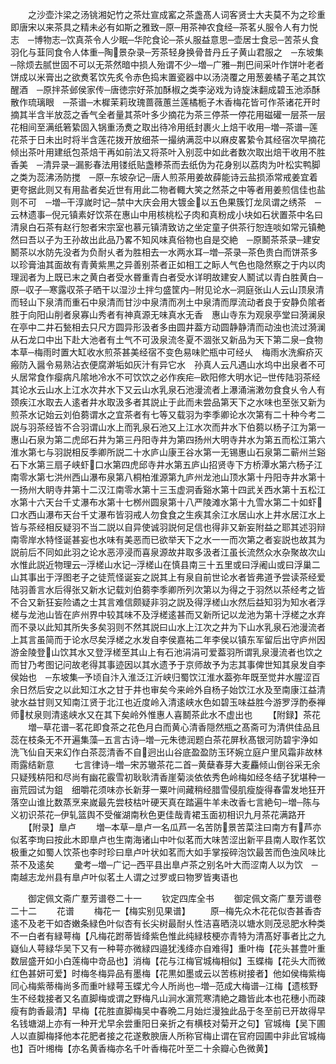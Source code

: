 <!-- { "loadSidebar": true } -->
　　之沙壶汴梁之汤铫湘妃竹之茶灶宣成窰之茶盏髙人词客贤士大夫莫不为之珍重即唐宋以来茶具之精未必有如斯之雅致─原─用茶神农食经─茶茗乆服令人有力悦志　─博物志─饮真茶令人少眠─华陀食论─茶乆服益意思─壶居士食忌─苦茶乆食羽化与韮同食令人体重─陶景杂录─芳茶轻身换骨昔丹丘子黄山君服之　─东坡集─除烦去腻世固不可以无茶然暗中损人殆谓不少─増─广雅─荆巴间采叶作饼叶老者饼成以米膏出之欲煑茗饮先炙令赤色捣末置瓷器中以汤浇覆之用葱姜橘子芼之其饮醒酒　─原拌茶邺侯家传─唐徳宗好茶加酥椒之类李泌戏为诗旋沫翻成碧玉池添酥散作琉璃眼　─茶谱─木樨茉莉玫瑰蔷薇蕙兰莲橘栀子木香梅花皆可作茶诸花开时摘其半含半放蕊之香气全者量其茶叶多少摘花为茶三停茶一停花用磁礶一层茶一层花相间至满纸箬絷固入锅重汤煑之取出待冷用纸封裹火上焙干收用─増─茶谱─莲花茶于日未出时将半含莲花拨开放细茶一撮纳满蕊中以麻皮畧絷令其经宿次早摘花倾出茶叶用建纸包茶焙干再如前法又将茶叶入别蕊中如此者数次取出焙干收用不胜香美　─清异录─漏影春法用镂纸贴盏糁茶而去纸伪为花身别以荔肉为叶松实鸭脚之类为蕊沸汤防搅　─原─东坡杂记─唐人煎茶用姜故薛能诗云盐损添常戒姜宜着更夸据此则又有用盐者矣近世有用此二物者輙大笑之然茶之中等者用姜煎信佳也盐则不可　─増─干淳嵗时记─禁中大庆会用大镀金以五色果簇饤龙凤谓之绣茶　─云林遗事─倪元镇素好饮茶在惠山中用核桃松子肉和真粉成小块如石状置茶中名曰清泉白石茶有赵行恕者宋宗室也慕元镇清致访之坐定童子供茶行恕连啖如常元镇艴然曰吾以子为王孙故出此品乃畧不知风味真俗物也自是交絶　─原鬭茶茶录─建安鬭茶以水防先没者为负耐乆者为胜相去一水两水耳─増─茶录─茶色贵白而饼茶多以珍膏油其面故有青黄紫黒之异善别茶者正如相工之眎人气色也隐然察之于内以肉理润者为上既已末之黄白者受水昬重青白者受水详明故建安人鬭试以青白胜黄白─原─収子─寒露収茶子晒干以湿沙土拌匀盛筐内─附见论水─洞庭张山人云山顶泉清而轻山下泉清而重石中泉清而甘沙中泉清而冽土中泉清而厚流动者良于安静负隂者胜于向阳山削者泉寡山秀者有神真源无味真水无香　惠山寺东为观泉亭堂曰漪澜泉在亭中二井石甃相去只尺方圆异形汲者多由圆井葢方动圆静静清而动浊也流过漪澜从石龙口中出下赴大池者有土气不可汲泉流冬夏不涸张又新品为天下第二泉─食物本草─梅雨时置大缸收水煎茶甚美经宿不变色易味贮瓶中可经乆　梅雨水洗癣疥灭瘢防入醤令易熟沾衣便腐澣垢如灰汁有异它水　孙真人云凡遇山水坞中出泉者不可乆居常食作瘿病凡隂地冷水不可饮饮之必作疾疟─欧阳修大明水记─世传陆羽茶经其论水云山水上江水次井水下又云山水乳泉石池漫流者上瀑涌湍潄勿食食乆令人有颈疾江水取去人逺者井水取汲多者其説止于此而未尝品第天下之水味也至张又新为煎茶水记始云刘伯蒭谓水之宜茶者有七等又载羽为李季卿论水次第有二十种今考二説与羽茶经皆不合羽谓山水上而乳泉石池又上江水次而井水下伯蒭以杨子江为第一惠山石泉为第二虎邱石井为第三丹阳寺井为第四扬州大明寺井水为第五而松江第六淮水第七与羽説相反季卿所説二十水庐山康王谷水第一无锡惠山石泉第二蕲州兰谿石下水第三扇子峡虾口水第四虎邱寺井水第五庐山招贤寺下方桥潭水第六杨子江南零水第七洪州西山瀑布泉第八桐柏淮源第九庐州龙池山顶水第十丹阳寺井水第十一扬州大眀寺井第十二汉江南零水第十三玉虚洞香谿水第十四武关西水第十五松江水第十六天台千丈瀑布水第十七桞州圆泉第十八严陵滩水第十九雪水第二十如虾口水西山瀑布天台千丈瀑布皆羽戒人勿食食之生疾其余江水居山水上井水居江水上皆与茶经相反疑羽不当二説以自异使诚羽説何足信也得非又新妄附益之耶其述羽辩南零岸水特怪诞甚妄也水味有美恶而已欲举天下之水一一而次第之者妄説也故其为説前后不同如此羽之论水恶渟浸而喜泉源故井取多汲者江虽长流然众水杂聚故次山水惟此説近物理云─浮槎山水记─浮槎山在慎县南三十五里或曰浮阇山或曰浮巢二山其事出于浮图老子之徒荒怪诞妄之説其上有泉自前世论水者皆弗道予尝读茶经爱陆羽善言水后得张又新水记载刘伯蒭李季卿所列次第以为得之于羽然以茶经考之皆不合又新狂妄险谲之士其言难信颇疑非羽之説及得浮槎山水然后益知羽为知水者浮槎与龙池山皆在庐州界中较其味不及浮槎逺甚而又新所记以龙池为第十浮槎之水弃而不录以此知其所失多矣羽则不然其説曰山水上江次之井为下山水乳泉石池漫流者上其言虽简而于论水尽矣浮槎之水发自李侯嘉祐二年李侯以镇东军留后出守庐州因游金陵登山饮其水又登浮槎至其山上有石池涓涓可爱葢羽所谓乳泉漫流者也饮之而甘乃考图记问故老得其事迹因以其水遗予于京师故予为志其事俾世知其泉发自李侯始也　─东坡集─予顷自汴入淮泛江沂峡归蜀饮江淮水葢弥年既至觉井水腥涩百余日然后安之以此知江水之甘于井也审矣今来岭外自杨子始饮江水及至南康江益清驶水益甘则又知南江贤于北江也近度岭入清逺峡水色如碧玉味益胜今游罗浮酌泰禅师杖泉则清逺峡水又在其下矣岭外惟惠人喜鬭茶此水不虚出也
　　【附録】茶花
　　増─草花谱─茗花即食茶之花色月白而黄心清香隠然瓶之髙斋可为清供佳品且蕊在枝条无不开遍集藻─五言古诗─増─元朱徳润题白茶花屏秋髙银河防碧宇浄如洗飞仙自天来幻作白茶蕊清香不自迥出山谷底盈盈防玉环婉立庭户里风霜非故林雨露结新意
　　七言律诗─増─宋苏辙茶花二首─黄蘖春芽大麦麤倾山倒谷采无余只疑残枿阳和尽尚有幽花霰雪初耿耿清香崖菊淡依依秀色岭梅如经冬结子犹堪种一亩荒园试为鉏　细嚼花须味亦长新芽一粟叶间藏稍经腊雪侵肌瘦旋得春雷发地狂开落空山谁比数蒸烹来嵗最先尝枝枯叶硬天真在踏遍牛羊未改香七言絶句─増─陈与义初识茶花─伊轧篮舆不受催湖南秋色更佳哉青裙玉面初相识九月茶花满路开
　　【附录】臯卢
　　増─本草─臯卢一名瓜芦一名苦防景苦菜注曰南方有芦亦似茗李珣曰按此木即臯卢也生南海诸山中叶似茗而大味苦涩出新平县南人取作茗饮极重之如蜀人饮茶也李时珍曰臯卢叶状如茗而大如手掌挼碎泡饮最苦而色浊风味比茶不及逺矣
　　彚考─増─广记─西平县出臯卢茶之别名叶大而涩南人以为饮　─南越志龙州县有臯卢叶似茗土人谓之过罗或曰物罗皆夷语也

　　御定佩文斋广羣芳谱卷二十一
　　钦定四库全书
　　御定佩文斋广羣芳谱卷二十二
　　花谱
　　梅花一【梅实别见果谱】
　　原─梅先众木花花似杏甚香杏逺不及老干如杏嫩条緑色叶似杏有长尖树最耐乆性洁喜晒浇以塘水则茂忌肥水种类不一白者有緑萼梅【凡梅花跗蒂皆绛紫色惟此纯緑枝梗亦青特为清髙好事者比之九嶷仙人萼緑华吴下又有一种萼亦微緑四邉犹浅绛亦自难得】重叶梅【花头甚豊叶重数层盛开如小白莲梅中竒品也】消梅【花与江梅官城梅相似】玉蝶梅【花头大而微红色甚妍可爱】时梅冬梅异品有墨梅【花黒如墨或云以苦栋树接者】他如侯梅紫梅同心梅紫蒂梅尚多而重叶緑萼玉蝶尤今人所尚也─増─范成大梅谱─江梅【遗核野生不经栽接者又名直脚梅或谓之野梅凡山涧水濵荒寒清絶之趣皆此本也花穗小而疎瘦有韵香最清】早梅【花胜直脚梅吴中春晩二月始烂漫独此品于冬至前已开故得早名钱塘湖上亦有一种开尤早余尝重阳日亲折之有横枝对菊开之句】官城梅【吴下圃人以直脚梅择他本花肥者接之花遂敷腴唐人所称官梅止谓在官府园圃中非此官城梅也】百叶缃梅【亦名黄香梅亦名千叶香梅花叶至二十余瓣心色微黄】
